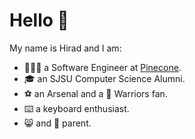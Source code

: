 # Hello 👋

My name is Hirad and I am:

- 🧑🏻‍🔧 a Software Engineer at [Pinecone](https://www.pinecone.io/).
- 🎓 an SJSU Computer Science Alumni.
- ⚽️ an Arsenal and a 🏀 Warriors fan.
- ⌨️ a keyboard enthusiast.
- 😸 and 🐶 parent.
